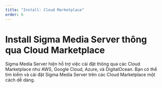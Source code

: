 ```yaml
---
title: "Install: Cloud Marketplace"
order: 6
---
```


# Install Sigma Media Server thông qua Cloud Marketplace

Sigma Media Server hiện hỗ trợ việc cài đặt thông qua các Cloud Marketplace như AWS, Google Cloud, Azure, và DigitalOcean. Bạn có thể tìm kiếm và cài đặt Sigma Media Server trên các Cloud Marketplace một cách dễ dàng.


